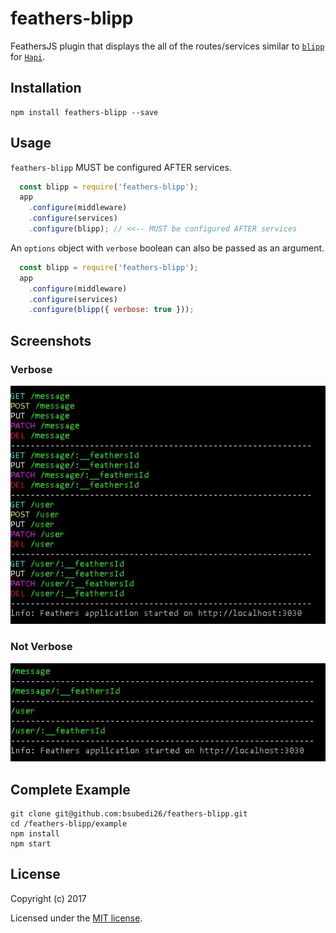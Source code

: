 # feathers-blipp
FeathersJS plugin that displays the all of the routes/services similar to [`blipp`](https://github.com/danielb2/blipp) for [`Hapi`](https://github.com/hapijs/hapi).

## Installation

```
npm install feathers-blipp --save
```

## Usage

`feathers-blipp` MUST be configured AFTER services.

```js
  const blipp = require('feathers-blipp');
  app
    .configure(middleware)
    .configure(services)
    .configure(blipp); // <<-- MUST be configured AFTER services
```

An `options` object with `verbose` boolean can also be passed as an argument.

```js
  const blipp = require('feathers-blipp');
  app
    .configure(middleware)
    .configure(services)
    .configure(blipp({ verbose: true }));
```

## Screenshots
### Verbose
![Alt text](screenshots/verbose.JPG?raw=true "Verbose routes table")

### Not Verbose
![Alt text](screenshots/not-verbose.JPG?raw=true "Not Verbose routes table")

## Complete Example

```
git clone git@github.com:bsubedi26/feathers-blipp.git
cd /feathers-blipp/example
npm install
npm start
```

## License

Copyright (c) 2017

Licensed under the [MIT license](LICENSE).

